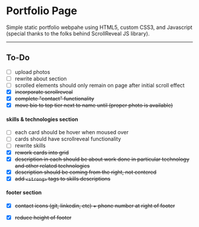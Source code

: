 # Portfolio Page 

Simple static portfolio webpahe using HTML5, custom CSS3, and Javascript (special thanks to the folks behind ScrollReveal JS library). 



---

## To-Do

- [ ] upload photos 
- [ ] rewrite about section  
- [ ] scrolled elements should only remain on page after initial scroll effect 
- [x] ~~incorporate scrollreveal~~  
- [x] ~~complete "contact" functionality~~
- [x] ~~move bio to top tier next to name until (proper photo is available)~~ 

#### skills & technologies section

- [ ] each card should be hover when moused over
- [ ] cards should have scrollreveal functionality 
- [ ] rewrite skills  
- [x] ~~rework cards into grid~~
- [x] ~~description in each should be about work done in particular technology and other related technologies~~
- [x] ~~description should be coming from the right, not centered~~
- [x] ~~add `<strong>` tags to skills descriptions~~

#### footer section

- [x] ~~contact icons (git, linkedin, etc) + phone number at right of footer~~
- [x] ~~reduce height of footer~~

